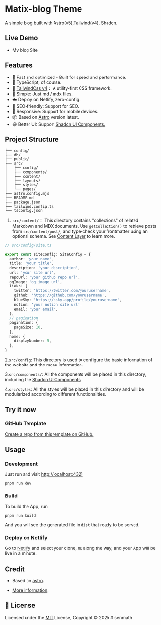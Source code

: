 # Matix-blog Theme

A simple blog built with Astro(v5),Tailwind(v4), Shadcn.

## Live Demo

- [My blog Site](https://www.antzhu.com/)

## Features

- 🚀 Fast and optimized - Built for speed and performance.
- 🦾 TypeScript, of course.
- 🎨 [TailwindCss v4](https://tailwindcss.com/)： A utility-first CSS framework.
- 📖 Simple: Just md / mdx files.
- ☁️ Deploy on Netlify, zero-config.
- 🚀 SEO-friendly: Support for SEO.
- 📱 Responsive: Support for mobile devices.
- 📦 Based on [Astro](https://astro.build) version latest.
- 😃 Better UI: Support [Shadcn UI Components.](https://ui.shadcn.com/docs/components)

## Project Structure

```text
├── config/
├── db/
├── public/
├── src/
│   ├── config/
│   ├── components/
│   ├── content/
│   ├── layouts/
│   ├── styles/
│   └── pages/
├── astro.config.mjs
├── README.md
├── package.json
├── tailwind.config.ts
└── tsconfig.json
```

1. `src/content/`： This  directory contains "collections" of related Markdown and MDX documents. Use `getCollection()` to retrieve posts from `src/content/post/`, and type-check your frontmatter using an optional schema. See [Content Layer](https://docs.astro.build/en/guides/content-collections/#defining-the-collection-loader) to learn more.

```ts
// src/config/site.ts

export const siteConfig: SiteConfig = {
  author: 'your name',
  title: 'your title',
  description: 'your description',
  url: 'your site url',
  repoUrl: 'your github repo url',
  ogImage: 'og image url',
  links: {
    twitter: 'https://twitter.com/yourusername',
    github: 'https://github.com/yourusername',
    blueSky: 'https://bsky.app/profile/yourusername',
    notion: 'your notion site url',
    email: 'your email',
  },
  // pagination
  pagination: {
    pageSize: 10,
  },
  home: {
    displayNumber: 5,
  },
}
```

2.`src/config`: This directory is used to configure the basic information of the website and the menu information.

3.`src/components/`:  All the components will be placed in this directory, including the  [Shadcn UI Components](https://ui.shadcn.com/docs/components/).

4.`src/styles`: All the styles will be placed in this directory and will be modularized according to different functionalities.

## Try it now

### GitHub Template

[Create a repo from this template on GitHub.](https://github.com/MatixLab/matix-blog/generate)

## Usage

### Development

Just run and visit [http://localhost:4321](http://localhost:4321)

```bash
pnpm run dev
```

### Build

To build the App, run

```bash
pnpm run build
```

And you will see the generated file in `dist` that ready to be served.

### Deploy on Netlify

Go to [Netlify](https://app.netlify.com/start) and select your clone, `OK` along the way, and your App will be live in a minute.

## Credit

- Based on [astro](https://astro.build/).

- [More information](https://antzhu.com/credits/).

## 📜 License

Licensed under the [MIT](./LICENSE) License, Copyright © 2025
#   s e n m a t h  
 